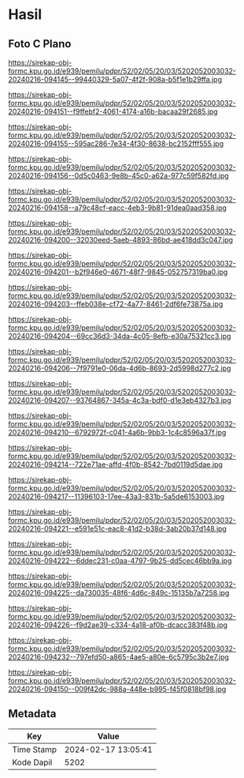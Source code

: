 # Hasil

## Foto C Plano

https://sirekap-obj-formc.kpu.go.id/e939/pemilu/pdpr/52/02/05/20/03/5202052003032-20240216-094145--99440329-5a07-4f2f-908a-b5f1e1b29ffa.jpg

https://sirekap-obj-formc.kpu.go.id/e939/pemilu/pdpr/52/02/05/20/03/5202052003032-20240216-094151--f9ffebf2-4061-4174-a16b-bacaa29f2685.jpg

https://sirekap-obj-formc.kpu.go.id/e939/pemilu/pdpr/52/02/05/20/03/5202052003032-20240216-094155--595ac286-7e34-4f30-8638-bc2152fff555.jpg

https://sirekap-obj-formc.kpu.go.id/e939/pemilu/pdpr/52/02/05/20/03/5202052003032-20240216-094156--0d5c0463-9e8b-45c0-a62a-977c59f582fd.jpg

https://sirekap-obj-formc.kpu.go.id/e939/pemilu/pdpr/52/02/05/20/03/5202052003032-20240216-094158--a79c48cf-eacc-4eb3-9b81-91dea0aad358.jpg

https://sirekap-obj-formc.kpu.go.id/e939/pemilu/pdpr/52/02/05/20/03/5202052003032-20240216-094200--32030eed-5aeb-4893-86bd-ae418dd3c047.jpg

https://sirekap-obj-formc.kpu.go.id/e939/pemilu/pdpr/52/02/05/20/03/5202052003032-20240216-094201--b2f946e0-4671-48f7-9845-052757319ba0.jpg

https://sirekap-obj-formc.kpu.go.id/e939/pemilu/pdpr/52/02/05/20/03/5202052003032-20240216-094203--ffeb038e-cf72-4a77-8461-2df6fe73875a.jpg

https://sirekap-obj-formc.kpu.go.id/e939/pemilu/pdpr/52/02/05/20/03/5202052003032-20240216-094204--69cc36d3-34da-4c05-8efb-e30a75321cc3.jpg

https://sirekap-obj-formc.kpu.go.id/e939/pemilu/pdpr/52/02/05/20/03/5202052003032-20240216-094206--7f9791e0-06da-4d6b-8693-2d5998d277c2.jpg

https://sirekap-obj-formc.kpu.go.id/e939/pemilu/pdpr/52/02/05/20/03/5202052003032-20240216-094207--93764867-345a-4c3a-bdf0-d1e3eb4327b3.jpg

https://sirekap-obj-formc.kpu.go.id/e939/pemilu/pdpr/52/02/05/20/03/5202052003032-20240216-094210--6792972f-c041-4a6b-9bb3-1c4c8596a37f.jpg

https://sirekap-obj-formc.kpu.go.id/e939/pemilu/pdpr/52/02/05/20/03/5202052003032-20240216-094214--722e71ae-affd-4f0b-8542-7bd0119d5dae.jpg

https://sirekap-obj-formc.kpu.go.id/e939/pemilu/pdpr/52/02/05/20/03/5202052003032-20240216-094217--11396103-17ee-43a3-831b-5a5de6153003.jpg

https://sirekap-obj-formc.kpu.go.id/e939/pemilu/pdpr/52/02/05/20/03/5202052003032-20240216-094221--e591e51c-eac8-41d2-b38d-3ab20b37d148.jpg

https://sirekap-obj-formc.kpu.go.id/e939/pemilu/pdpr/52/02/05/20/03/5202052003032-20240216-094222--6ddec231-c0aa-4797-9b25-dd5cec46bb9a.jpg

https://sirekap-obj-formc.kpu.go.id/e939/pemilu/pdpr/52/02/05/20/03/5202052003032-20240216-094225--da730035-48f6-4d6c-849c-15135b7a7258.jpg

https://sirekap-obj-formc.kpu.go.id/e939/pemilu/pdpr/52/02/05/20/03/5202052003032-20240216-094226--f9d2ae39-c334-4a18-af0b-dcacc383f48b.jpg

https://sirekap-obj-formc.kpu.go.id/e939/pemilu/pdpr/52/02/05/20/03/5202052003032-20240216-094232--797efd50-a865-4ae5-a80e-6c5795c3b2e7.jpg

https://sirekap-obj-formc.kpu.go.id/e939/pemilu/pdpr/52/02/05/20/03/5202052003032-20240216-094150--009f42dc-988a-448e-b995-f45f0818bf98.jpg


## Metadata

| Key        | Value               |
| ---------- | ------------------- |
| Time Stamp | 2024-02-17 13:05:41 |
| Kode Dapil | 5202                |



